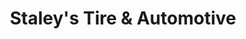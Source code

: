 ---
title: "Staley's Tire & Automotive"
url: /billings/staleys-tire-and-automotive/
shop: car parts
---